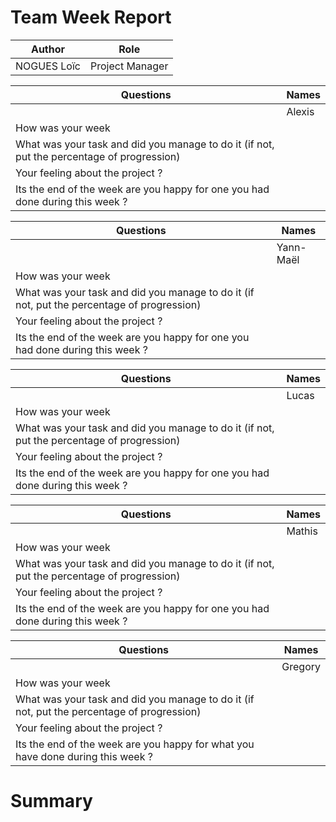 # Team Week Report

|Author|Role|
|------|----|
|NOGUES Loïc|Project Manager|

| Questions                                                                                  | Names  |
| ------------------------------------------------------------------------------------------ | ------ |
|                                                                                            | Alexis |
| How was your week                                                                          |        |
| What was your task and did you manage to do it (if not, put the percentage of progression) |        |
| Your feeling about the project ?                                                           |        |
| Its the end of the week are you happy for one you had done during this week ?              |        |




| Questions                                                                                  | Names     |
| ------------------------------------------------------------------------------------------ | --------- |
|                                                                                            | Yann-Maël |
| How was your week                                                                          |           |
| What was your task and did you manage to do it (if not, put the percentage of progression) |           |
| Your feeling about the project ?                                                           |           |
| Its the end of the week are you happy for one you had done during this week ?              |           |


| Questions                                                                                  | Names |
| ------------------------------------------------------------------------------------------ | ----- |
|                                                                                            | Lucas |
| How was your week                                                                          |       |
| What was your task and did you manage to do it (if not, put the percentage of progression) |       |
| Your feeling about the project ?                                                           |       |
| Its the end of the week are you happy for one you had done during this week ?              |       |

| Questions                                                                                  | Names  |
| ------------------------------------------------------------------------------------------ | ------ |
|                                                                                            | Mathis |
| How was your week                                                                          |        |
| What was your task and did you manage to do it (if not, put the percentage of progression) |        |
| Your feeling about the project ?                                                           |        |
| Its the end of the week are you happy for one you had done during this week ?              |

| Questions                                                                                  | Names   |
| ------------------------------------------------------------------------------------------ | ------- |
|                                                                                            | Gregory |
| How was your week                                                                          |         |
| What was your task and did you manage to do it (if not, put the percentage of progression) |         |
| Your feeling about the project ?                                                           |         |
| Its the end of the week are you happy for what you have done during this week ?              |         |  |

# Summary